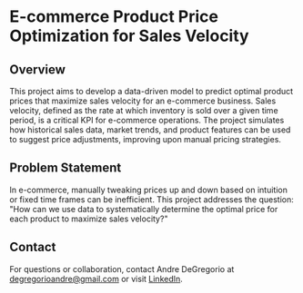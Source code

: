 # E-commerce Product Price Optimization for Sales Velocity

## Overview
This project aims to develop a data-driven model to predict optimal product prices that maximize sales velocity for an e-commerce business. Sales velocity, defined as the rate at which inventory is sold over a given time period, is a critical KPI for e-commerce operations. The project simulates how historical sales data, market trends, and product features can be used to suggest price adjustments, improving upon manual pricing strategies.

## Problem Statement
In e-commerce, manually tweaking prices up and down based on intuition or fixed time frames can be inefficient. This project addresses the question: "How can we use data to systematically determine the optimal price for each product to maximize sales velocity?"


## Contact
For questions or collaboration, contact Andre DeGregorio at degregorioandre@gmail.com or visit [LinkedIn](www.linkedin.com/in/andredegregorio).
